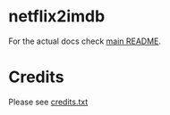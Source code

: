 # netflix2imdb

For the actual docs check [main README](./../README.md).


# Credits

Please see [credits.txt](./credits.txt)
